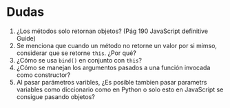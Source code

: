 # Dudas

1. ¿Los métodos solo retornan objetos? (Pág 190 JavaScript definitive Guide)
2. Se menciona que cuando un método no retorne un valor por si mimso, considerar que se retorne `this`. ¿Por qué?
3. ¿Cómo se usa `bind()` en conjunto con `this`?
4. ¿Cómo se manejan los argumentos pasados a una función invocada como constructor?
5. Al pasar parámetros varibles, ¿Es posible tambien pasar parametrs variables como diccionario como en Python o solo esto en JavaScript se consigue pasando objetos?